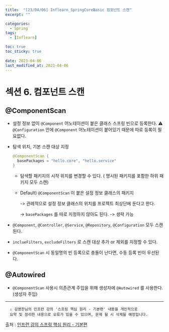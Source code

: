 ```yaml
---
title:  "[23/04/06] Inflearn_SpringCoreBasic 컴포넌트 스캔"
excerpt: ""

categories:
  - Spring
tags:
  - [Inflearn]

toc: true
toc_sticky: true
 
date: 2023-04-06
last_modified_at: 2023-04-06
---
```

# 섹션 6. 컴포넌트 스캔

## @ComponentScan

- 설정 정보 없이 ```@Component``` 어노테이션이 붙은 클래스 스프링 빈으로 등록한다.
  ⚠️ ```@Configuration``` 안에 ```@Component``` 어노테이션이 붙어있기 때문에 따로 등록이 필요없다.

- 탐색 위치, 기본 스캔 대상 지정
  ``` java
  @ComponentScan {
    basePackages = "hello.core", "hello.service"
  }
  ```

  - 탐색할 패키지의 시작 위치를 변경할 수 있다. ( 명시된 패키지를 포함한 하위 패키지 모두 스캔)

  - Default) ```@ComponentScan``` 이 붙은 설정 정보 클래스의 패키지

    -> 관례적으로 설정 정보 클래스의 위치를 프로젝트 최상단에 둔다고 한다.

    -> ```basePackages``` 를 따로 지정하지 않아도 된다. -> 생략 가능

- ```@Component```, ```@Controller```, ```@Service```, ```@Repository```, ```@Configuration``` 모두 스캔된다.

- ```inclueFilters```, ```excludeFilters``` 로 스캔 대상 추가 or 제외를 지정할 수 있다.

- ```@ComponentScan``` 시 동일명의 빈 등록으로 충돌이 난다면, 수동 등록 빈이 우선된다.

## @Autowired

- ```@ComponentScan``` 사용시 의존관계 주입을 위해 생성자에 ```@Autowired``` 를 사용한다.(생성자 주입)


***
      ⚠️ 김영한님의 인프런 강의 '스프링 핵심 원리 - 기본편' 내용을 개인적으로 
      요약 및 정리한 내용으로 오류가 있을 수 있으며, 문제 될 시 삭제될 예정입니다. 

출처 : [인프런 강의 스프링 핵심 원리 - 기본편](https://inf.run/k7P8)
